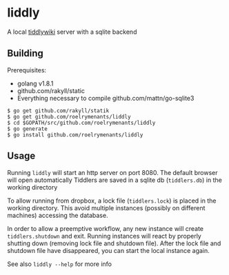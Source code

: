 # liddly
A local [tiddlywiki](http://tiddlywiki.com) server with a sqlite backend

## Building
Prerequisites:
* golang v1.8.1
* github.com/rakyll/static
* Everything necessary to compile github.com/mattn/go-sqlite3

```
$ go get github.com/rakyll/statik
$ go get github.com/roelrymenants/liddly
$ cd $GOPATH/src/github.com/roelrymenants/liddly
$ go generate
$ go install github.com/roelrymenants/liddly
```

## Usage
Running `liddly` will start an http server on port 8080. The default browser will open automatically
Tiddlers are saved in a sqlite db (`tiddlers.db`) in the working directory

To allow running from dropbox, a lock file (`tiddlers.lock`) is placed in the working directory.
This avoid multiple instances (possibly on different machines) accessing the database.

In order to allow a preemptive workflow, any new instance will create `tiddlers.shutdown` and exit.
Running instances will react by properly shutting down (removing lock file and shutdown file).
After the lock file and shutdown file have disappeared, you can start the local instance again.

See also `liddly --help` for more info
